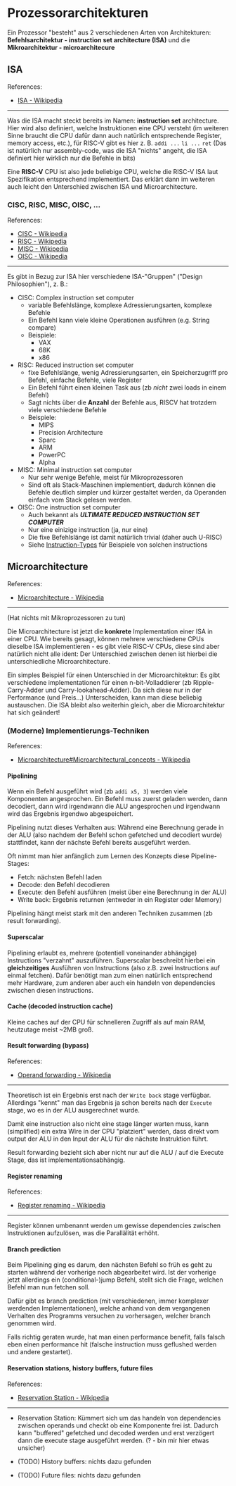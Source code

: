 # Prozessorarchitekturen
Ein Prozessor "besteht" aus 2 verschiedenen Arten von Architekturen: **Befehlsarchitektur - instruction set architecture (ISA)** und die **Mikroarchitektur - microarchitecure**

## ISA
References:
- [ISA - Wikipedia](https://en.wikipedia.org/wiki/Instruction_set_architecture)

---

Was die ISA macht steckt bereits im Namen: **instruction set** architecture.
Hier wird also definiert, welche Instruktionen eine CPU versteht (im weiteren Sinne braucht die CPU dafür dann auch natürlich entsprechende Register, memory access, etc.), für RISC-V gibt es hier z. B. `addi ...` `li ...` `ret` (Das ist natürlich nur assembly-code, was die ISA "nichts" angeht, die ISA definiert hier wirklich nur die Befehle in bits)

Eine **RISC-V** CPU ist also jede beliebige CPU, welche die RISC-V ISA laut Spezifikation entsprechend implementiert.
Das erklärt dann im weiteren auch leicht den Unterschied zwischen ISA und Microarchitecture.

### CISC, RISC, MISC, OISC, ...
References:
- [CISC - Wikipedia](https://en.wikipedia.org/wiki/Complex_instruction_set_computer)
- [RISC - Wikipedia](https://en.wikipedia.org/wiki/Reduced_instruction_set_computer)
- [MISC - Wikipedia](https://en.wikipedia.org/wiki/Minimal_instruction_set_computer)
- [OISC - Wikipedia](https://en.wikipedia.org/wiki/One-instruction_set_computer)

---

Es gibt in Bezug zur ISA hier verschiedene ISA-"Gruppen" ("Design Philosophien"), z. B.:

- CISC: Complex instruction set computer
    - variable Befehlslänge, komplexe Adressierungsarten, komplexe Befehle
    - Ein Befehl kann viele kleine Operationen ausführen (e.g. String compare)
    - Beispiele:
        - VAX 
        - 68K 
        - x86
- RISC: Reduced instruction set computer
    - fixe Befehlslänge, wenig Adressierungsarten, ein Speicherzugriff pro Befehl, einfache Befehle, viele Register
    - Ein Befehl führt einen kleinen Task aus (zb *nicht* zwei loads in einem Befehl)
    - Sagt nichts über die **Anzahl** der Befehle aus, RISCV hat trotzdem viele verschiedene Befehle
    - Beispiele:
        - MIPS
        - Precision Architecture
        - Sparc
        - ARM
        - PowerPC
        - Alpha
- MISC: Minimal instruction set computer
    - Nur sehr wenige Befehle, meist für Mikroprozessoren
    - Sind oft als Stack-Maschinen implementiert, dadurch können die Befehle deutlich simpler und kürzer gestaltet werden, da Operanden einfach vom Stack gelesen werden.
- OISC: One instruction set computer
    - Auch bekannt als ***ULTIMATE REDUCED INSTRUCTION SET COMPUTER***
    - Nur eine einizige instruction (ja, nur eine)
    - Die fixe Befehlslänge ist damit natürlich trivial (daher auch U-RISC)
    - Siehe [Instruction-Types](https://en.wikipedia.org/wiki/One-instruction_set_computer#Instruction_types) für Beispiele von solchen instructions


## Microarchitecture
References:
- [Microarchitecture - Wikipedia](https://en.wikipedia.org/wiki/Microarchitecture)

---

(Hat nichts mit Mikroprozessoren zu tun)

Die Microarchitecture ist jetzt die **konkrete** Implementation einer ISA in einer CPU. Wie bereits gesagt, können mehrere verschiedene CPUs dieselbe ISA implementieren - es gibt viele RISC-V CPUs, diese sind aber natürlich nicht alle ident: Der Unterschied zwischen denen ist hierbei die unterschiedliche Microarchitecture.

Ein simples Beispiel für einen Unterschied in der Microarchitektur: Es gibt verschiedene implementationen für einen n-bit-Volladdierer (zb Ripple-Carry-Adder und Carry-lookahead-Adder). Da sich diese nur in der Performance (und Preis...) Unterscheiden, kann man diese beliebig austauschen. Die ISA bleibt also weiterhin gleich, aber die Microarchitektur hat sich geändert!

### (Moderne) Implementierungs-Techniken
References: 
- [Microarchitecture#Microarchitectural\_concepts - Wikipedia](https://en.wikipedia.org/wiki/Microarchitecture#Microarchitectural_concepts)

#### Pipelining
Wenn ein Befehl ausgeführt wird (zb `addi x5, 3`) werden viele Komponenten angesprochen. Ein Befehl muss zuerst geladen werden, dann decodiert, dann wird irgendwann die ALU angesprochen und irgendwann wird das Ergebnis irgendwo abgespeichert.

Pipelining nutzt dieses Verhalten aus: Während eine Berechnung gerade in der ALU (also nachdem der Befehl schon gefetched und decodiert wurde) stattfindet, kann der nächste Befehl bereits ausgeführt werden.

Oft nimmt man hier anfänglich zum Lernen des Konzepts diese Pipeline-Stages: 
- Fetch: nächsten Befehl laden
- Decode: den Befehl decodieren
- Execute: den Befehl ausführen (meist über eine Berechnung in der ALU)
- Write back: Ergebnis returnen (entweder in ein Register oder Memory)

Pipelining hängt meist stark mit den anderen Techniken zusammen (zb result forwarding).

#### Superscalar
Pipelining erlaubt es, mehrere (potentiell voneinander abhängige) Instructions "verzahnt" auszuführen.
Superscalar beschreibt hierbei ein **gleichzeitiges** Ausführen von Instructions (also z.B. zwei Instructions auf einmal fetchen).
Dafür benötigt man zum einen natürlich entsprechend mehr Hardware, zum anderen aber auch ein handeln von dependencies zwischen diesen instructions.

#### Cache (decoded instruction cache)
Kleine caches auf der CPU für schnelleren Zugriff als auf main RAM, heutzutage meist ~2MB groß.

#### Result forwarding (bypass)
References:
- [Operand forwarding - Wikipedia](https://en.wikipedia.org/wiki/Operand_forwarding)

---

Theoretisch ist ein Ergebnis erst nach der `Write back` stage verfügbar. Allerdings "kennt" man das Ergebnis ja schon bereits nach der `Execute` stage, wo es in der ALU ausgerechnet wurde.

Damit eine instruction also nicht eine stage länger warten muss, kann (simplified) ein extra Wire in der CPU "platziert" werden, dass direkt vom output der ALU in den Input der ALU für die nächste Instruktion führt.

Result forwarding bezieht sich aber nicht nur auf die ALU / auf die Execute Stage, das ist implementationsabhängig.

#### Register renaming
References:
- [Register renaming - Wikipedia](https://en.wikipedia.org/wiki/Register_renaming)

---

Register können umbenannt werden um gewisse dependencies zwischen Instruktionen aufzulösen, was die Parallälität erhöht.

#### Branch prediction
Beim Pipelining ging es darum, den nächsten Befehl so früh es geht zu starten während der vorherige noch abgearbeitet wird.
Ist der vorherige jetzt allerdings ein (conditional-)jump Befehl, stellt sich die Frage, welchen Befehl man nun fetchen soll.

Dafür gibt es branch prediction (mit verschiedenen, immer komplexer werdenden Implementationen), welche anhand von dem vergangenen Verhalten des Programms versuchen zu vorhersagen, welcher branch genommen wird.

Falls richtig geraten wurde, hat man einen performance benefit, falls falsch eben einen performance hit (falsche instruction muss geflushed werden und andere gestartet).

#### Reservation stations, history buffers, future files
References:
- [Reservation Station - Wikipedia](https://en.wikipedia.org/wiki/Reservation_station ) 

---

- Reservation Station: Kümmert sich um das handeln von dependencies zwischen operands und checkt ob eine Komponente frei ist. Dadurch kann "buffered" gefetched und decoded werden und erst verzögert dann die execute stage ausgeführt werden. (? - bin mir hier etwas unsicher)

- (TODO) History buffers: nichts dazu gefunden
- (TODO) Future files: nichts dazu gefunden
